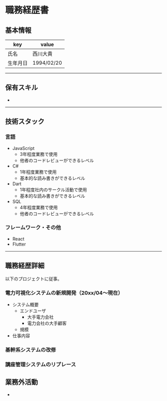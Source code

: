 # 職務経歴書

## 基本情報

|key|value|
|---|---|
|氏名|西川大貴|
|生年月日|1994/02/20|

---

## 保有スキル

- 


---

## 技術スタック

### 言語
- JavaScript
    - 3年程度業務で使用
    - 他者のコードレビューができるレベル
- C#
    - 1年程度業務で使用
    - 基本的な読み書きができるレベル
- Dart
    - 1年程度社内のサークル活動で使用
    - 基本的な読み書きができるレベル
- SQL
    - 4年程度業務で使用
    - 他者のコードレビューができるレベル

### フレームワーク・その他
- React
- Flutter

---

## 職務経歴詳細
以下のプロジェクトに従事。
### 電力可視化システムの新規開発（20xx/04〜現在）
- システム概要
    - エンドユーザ
        - 大手電力会社
        - 電力会社の大手顧客
    - 規模
- 仕事内容


### 基幹系システムの改修

### 講座管理システムのリプレース

## 業務外活動
- 